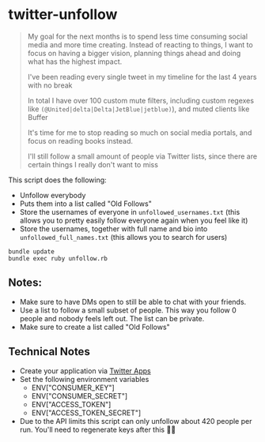 # twitter-unfollow

> My goal for the next months is to spend less time consuming social media and more time creating. Instead of reacting to things, I want to focus on having a bigger vision, planning things ahead and doing what has the highest impact.
> 
> I've been reading every single tweet in my timeline for the last 4 years with no break
> 
> In total I have over 100 custom mute filters, including custom regexes like `(@United|delta|Delta|JetBlue|jetblue)`), and muted clients like Buffer
>
> It's time for me to stop reading so much on social media portals, and focus on reading books instead.
> 
> I'll still follow a small amount of people via Twitter lists, since there are certain things I really don't want to miss


This script does the following:

- Unfollow everybody
- Puts them into a list called "Old Follows"
- Store the usernames of everyone in `unfollowed_usernames.txt` (this allows you to pretty easily follow everyone again when you feel like it)
- Store the usernames, together with full name and bio into `unfollowed_full_names.txt` (this allows you to search for users)

```
bundle update
bundle exec ruby unfollow.rb
```

## Notes:
- Make sure to have DMs open to still be able to chat with your friends.
- Use a list to follow a small subset of people. This way you follow 0 people and nobody feels left out. The list can be private.
- Make sure to create a list called "Old Follows"

## Technical Notes
- Create your application via [Twitter Apps](https://apps.twitter.com)
- Set the following environment variables
  - ENV["CONSUMER_KEY"]
  - ENV["CONSUMER_SECRET"]
  - ENV["ACCESS_TOKEN"]
  - ENV["ACCESS_TOKEN_SECRET"]
- Due to the API limits this script can only unfollow about 420 people per run. You'll need to regenerate keys after this 🤷‍♀️
